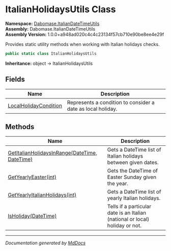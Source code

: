 ﻿<!--  
  <auto-generated>   
    The contents of this file were generated by a tool.  
    Changes to this file may be list if the file is regenerated  
  </auto-generated>   
-->

# ItalianHolidaysUtils Class

**Namespace:** [Dabomase.ItalianDateTimeUtils](../index.md)  
**Assembly:** Dabomase.ItalianDateTimeUtils  
**Assembly Version:** 1.0.0+a948ad020c4c4c23134f57cb710e90be8ee4e29f

Provides static utility methods when working with Italian holidays checks.

```csharp
public static class ItalianHolidaysUtils
```

**Inheritance:** object → ItalianHolidaysUtils

## Fields

| Name                                                     | Description                                                 |
| -------------------------------------------------------- | ----------------------------------------------------------- |
| [LocalHolidayCondition](fields/LocalHolidayCondition.md) | Represents a condition to consider a date as local holiday. |

## Methods

| Name                                                                                  | Description                                                                  |
| ------------------------------------------------------------------------------------- | ---------------------------------------------------------------------------- |
| [GetItalianHolidaysInRange(DateTime, DateTime)](methods/GetItalianHolidaysInRange.md) | Gets a DateTime list of Italian holidays between given dates.                |
| [GetYearlyEaster(int)](methods/GetYearlyEaster.md)                                    | Gets the DateTime of Easter Sunday given the year.                           |
| [GetYearlyItalianHolidays(int)](methods/GetYearlyItalianHolidays.md)                  | Gets a DateTime list of yearly Italian holidays.                             |
| [IsHoliday(DateTime)](methods/IsHoliday.md)                                           | Tells if a particular date is an Italian (national or local) holiday or not. |

___

*Documentation generated by [MdDocs](https://github.com/ap0llo/mddocs)*
